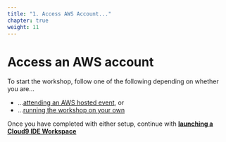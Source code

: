 ```yaml
---
title: "1. Access AWS Account..."
chapter: true
weight: 11
---
```


# Access an AWS account
To start the workshop, follow one of the following depending on whether you are...

* ...[attending an AWS hosted event](13_aws_event.html), or
* ...[running the workshop on your own](14_self_paced.html)

Once you have completed with either setup, continue with [**launching a Cloud9 IDE Workspace**](/10_prerequisites/16_start_cloud9workspace.html)
